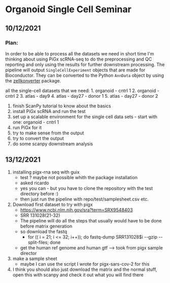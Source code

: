 # Organoid Single Cell Seminar

## 10/12/2021
### Plan:
In order to be able to process all the datasets we need in short time I'm thinking about using PiGx scRNA-seq
to do the preprocessing and QC reporting and only using the results for further downstream processing. The pipeline will
output `SingleCellExperiment` objects that are made for Bioconductor. They can be converted to the Python `AnnData` object
by using the [zellkonverter](https://bioconductor.org/packages/devel/bioc/vignettes/zellkonverter/inst/doc/zellkonverter.html)
package.

all the single-cell datasets that we need:
    1. organoid - cntrl 1
    2. organoid - cntrl 2
    3. atlas - day9
    4. atlas - day27 - donor 1
    5. atlas - day27 - donor 2

1. finish ScanPy tutorial to know about the basics
2. install PiGx scRNA and run the test
3. set up a scalable environment for the single cell data sets - start with one: organoid - cntrl 1
4. run PiGx for it
5. try to make sense from the output
6. try to convert the output
7. do some scanpy downstream analysis

## 13/12/2021

1. installing pigx-rna seq with guix  
    - test ? maybe not possible whith the package installation  
    - asked ricardo
    - yes you can - but you have to clone the repository with the test directory before :) 
    - then just run the pipeline with repo/test/samplesheet.csv etc.
2. Download first dataset to try with pigx  
    - https://www.ncbi.nlm.nih.gov/sra?term=SRX9548403  
    - SRR 131028(21-32)
    - The pipeline will do all the steps that usually would have to be done before matrix generation  
    - so download the fastq  
      * for (( i = 21; i <= 32; i++)); do fastq-dump SRR131028$i --gzip --split-files; done
    - get the human ref genome and human gtf --> took from pigx sample director
3. make a sample sheet 
    - maybe I can use the script I wrote for pigx-sars-cov-2 for this
4. I think you should also just download the matrix and the normal stuff, open this with scanpy and check it out what you will find there